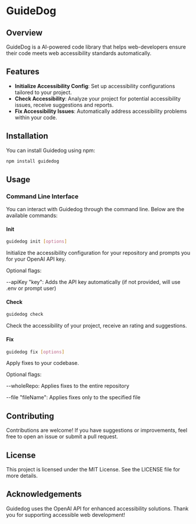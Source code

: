# GuideDog

## Overview

GuideDog is a AI-powered code library that helps web-developers ensure their code meets web accessibility standards automatically.

## Features

- **Initialize Accessibility Config**: Set up accessibility configurations tailored to your project.
- **Check Accessibility**: Analyze your project for potential accessibility issues, receive suggestions and reports.
- **Fix Accessibility Issues**: Automatically address accessibility problems within your code.

## Installation

You can install Guidedog using npm:

```bash
npm install guidedog
```

## Usage

### Command Line Interface

You can interact with Guidedog through the command line. Below are the available commands:

#### Init

```bash
guidedog init [options]
```

Initialize the accessibility configuration for your repository and prompts you for your OpenAI API key.

Optional flags:

--apiKey "key": Adds the API key automatically (if not provided, will use .env or prompt user)

#### Check

```bash
guidedog check
```

Check the accessibility of your project, receive an rating and suggestions.

#### Fix

```bash
guidedog fix [options]
```

Apply fixes to your codebase. 

Optional flags:

--wholeRepo: Applies fixes to the entire repository

--file "fileName": Applies fixes only to the specified file


## Contributing

Contributions are welcome! If you have suggestions or improvements, feel free to open an issue or submit a pull request.

## License

This project is licensed under the MIT License. See the LICENSE file for more details.

## Acknowledgements

Guidedog uses the OpenAI API for enhanced accessibility solutions. Thank you for supporting accessible web development!
